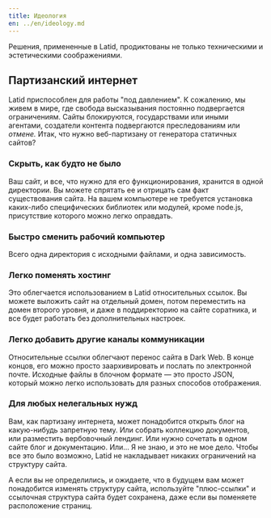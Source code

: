 ```yaml
---
title: Идеология
en: ../en/ideology.md
---
```


Решения, примененные в Latid, продиктованы не только техническими
и эстетическими соображениями.

Партизанский интернет
---------------------

Latid приспособлен для работы "под давлением". К сожалению, мы живем в 
мире, где свобода высказывания постоянно подвергается ограничениям. Сайты 
блокируются, государствами или иными агентами, создатели контента подвергаются
преследованиям или *отмене.* Итак, что нужно веб-партизану от генератора 
статичных сайтов?

### Скрыть, как будто не было

Ваш сайт, и все, что нужно для его функционирования, хранится в одной директории.
Вы можете спрятать ее и отрицать сам факт существования сайта. На вашем 
компьютере не требуется установка каких-либо специфических библиотек или модулей,
кроме node.js, присутствие которого можно легко оправдать.

### Быстро сменить рабочий компьютер

Всего одна директория с исходными файлами, и одна зависимость.

### Легко поменять хостинг

Это облегчается использованием в Latid относительных ссылок. Вы можете выложить 
сайт на отдельный домен, потом переместить на домен второго уровня, и даже в
поддиректорию на сайте соратника, и все будет работать без дополнительных 
настроек.

### Легко добавить другие каналы коммуникации

Относительные ссылки облегчают перенос сайта в Dark Web. В конце концов, его
можно просто заархивировать и послать по электронной почте. Исходные файлы в
блочном формате — это просто JSON, который можно легко использовать для разных
способов отображения.
 
### Для любых нелегальных нужд

Вам, как партизану интернета, может понадобится открыть блог на какую-нибудь
запретную тему. Или собрать коллекцию документов, или разместить вербовочный
лендинг. Или нужно сочетать в одном сайте блог и документацию. Или... Я не 
знаю, и это не мое дело. Чтобы все это было возможно, Latid не накладывает 
никаких ограничений на структуру сайта.

А если вы не определились, и ожидаете, что в будущем вам может понадобится 
изменять структуру сайта, используйте "плюс-ссылки" и ссылочная структура сайта
будет сохранена, даже если вы поменяете расположение страниц.

